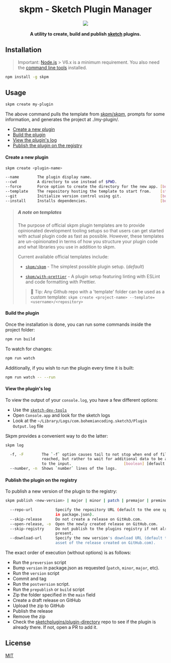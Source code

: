 <h1 align="center">skpm - Sketch Plugin Manager</h1>

<div align="center">
  <img src="https://avatars0.githubusercontent.com/u/24660874?v=3&s=200" />
</div>
<br />
<div align="center">
  <strong>A utility to create, build and publish <a href="https://www.sketchapp.com/">sketch</a> plugins.</strong>
</div>

## Installation

> Important: [Node.js](https://nodejs.org/en/download/) > V6.x is a minimum requirement. You also need the [command line tools](http://osxdaily.com/2014/02/12/install-command-line-tools-mac-os-x/) installed.

```bash
npm install -g skpm
```

## Usage

```bash
skpm create my-plugin
```

The above command pulls the template from [skpm/skpm](https://github.com/skpm/skpm/tree/master/template), prompts for some information, and generates the project at ./my-plugin/.

* [Create a new plugin](#create-a-new-plugin)
* [Build the plugin](#build-the-plugin)
* [View the plugin's log](#view-the-plugins-log)
* [Publish the plugin on the registry](#publish-the-plugin-on-the-registry)

#### Create a new plugin

```bash
skpm create <plugin-name>

--name        The plugin display name.
--cwd         A directory to use instead of $PWD.
--force       Force option to create the directory for the new app. [boolean] [default: false]
--template    The repository hosting the template to start from.    [string]  [default: skpm/skpm]
--git         Initialize version control using git.                 [boolean] [default: true]
--install     Installs dependencies.                                [boolean] [default: true]
```

> ##### A note on templates
>
> The purpose of official skpm plugin templates are to provide opinionated development tooling setups so that users can get started with actual plugin code as fast as possible. However, these templates are un-opinionated in terms of how you structure your plugin code and what libraries you use in addition to skpm.
>
> Current available official templates include:
>
> * [`skpm/skpm`](https://github.com/skpm/skpm/tree/master/template) - The simplest possible plugin setup. (_default_)
>
> * [`skpm/with-prettier`](https://github.com/skpm/with-prettier) - A plugin setup featuring linting with ESLint and code formatting with Prettier.
>
> > 💁 Tip: Any Github repo with a 'template' folder can be used as a custom template:
> > `skpm create <project-name> --template=<username>/<repository>`

#### Build the plugin

Once the installation is done, you can run some commands inside the project folder:

```bash
npm run build
```

To watch for changes:

```bash
npm run watch
```

Additionally, if you wish to run the plugin every time it is built:

```bash
npm run watch -- --run
```

#### View the plugin's log

To view the output of your `console.log`, you have a few different options:

* Use the [`sketch-dev-tools`](https://github.com/skpm/sketch-dev-tools)
* Open `Console.app` and look for the sketch logs
* Look at the `~/Library/Logs/com.bohemiancoding.sketch3/Plugin Output.log` file

Skpm provides a convenient way to do the latter:

```bash
skpm log

  -f, -F        The `-f` option causes tail to not stop when end of file is
                reached, but rather to wait for additional data to be appended
                to the input.                       [boolean] [default: "false"]
  --number, -n  Shows `number` lines of the logs.                       [number]
```

#### Publish the plugin on the registry

To publish a new version of the plugin to the registry:

```bash
skpm publish <new-version> | major | minor | patch | premajor | preminor | prepatch | prerelease

  --repo-url          Specify the repository URL (default to the one specified
                      in package.json).                                 [string]
  --skip-release      Do not create a release on GitHub.com.           [boolean]
  --open-release, -o  Open the newly created release on GitHub.com.    [boolean]
  --skip-registry     Do not publish to the plugins registry if not already
                      present.                                         [boolean]
  --download-url      Specify the new version's download URL (default to the
                      asset of the release created on GitHub.com).      [string]
```

The exact order of execution (without options) is as follows:
* Run the `preversion` script
* Bump `version` in package.json as requested (`patch`, `minor`, `major`, etc).
* Run the `version` script
* Commit and tag
* Run the `postversion` script.
* Run the `prepublish` or `build` script
* Zip the folder specified in the `main` field
* Create a draft release on GitHub
* Upload the zip to GitHub
* Publish the release
* Remove the zip
* Check the [sketchplugins/plugin-directory](https://github.com/sketchplugins/plugin-directory) repo to see if the plugin is already there. If not, open a PR to add it.

## License

[MIT](https://tldrlegal.com/license/mit-license)
